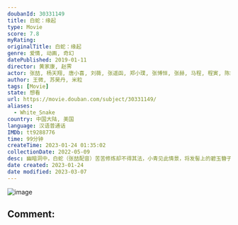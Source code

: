 ```yaml
---
doubanId: 30331149
title: 白蛇：缘起
type: Movie
score: 7.8
myRating: 
originalTitle: 白蛇：缘起
genre: 爱情, 动画, 奇幻
datePublished: 2019-01-11
director: 黄家康, 赵霁
actor: 张喆, 杨天翔, 唐小喜, 刘薇, 张遥函, 郑小璞, 张博恒, 张赫, 马程, 程寅, 陈霖生, 惠龙, 林强, 章斌, 三森铃子, 佐仓绫音, 杉田智和, 悠木碧, 寺川爱美, 佐久间大介
author: 王微, 苏昊丹, 米粒
tags: [Movie]
state: 想看
url: https://movie.douban.com/subject/30331149/
aliases:
  - White_Snake
country: 中国大陆, 美国
language: 汉语普通话
IMDb: tt9288776
time: 99分钟
createTime: 2023-01-24 01:35:02
collectionDate: 2022-05-09
desc: 幽暗洞中，白蛇（张喆配音）苦苦修炼却不得其法，小青见此情景，将发髻上的碧玉簪子取下，令白蛇攥在手中。那一刻，五百年前的记忆瞬间苏醒。五百年前，晚唐君主昏聩庸碌，掌握邪术的国师只手遮天，命令天下百姓捕...
date created: 2023-01-24
date modified: 2023-03-07
---
```


![image](p2544313786.jpg)

Comment:
---
